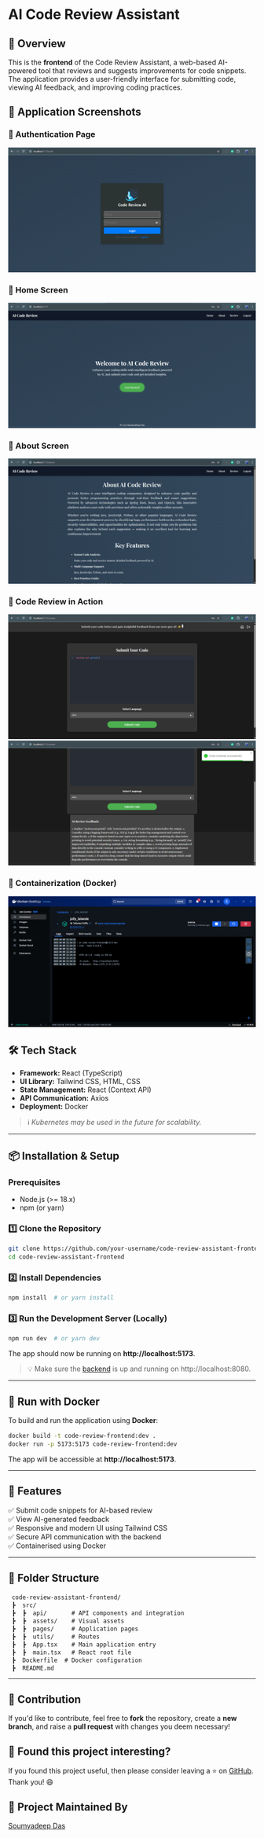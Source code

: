 # AI Code Review Assistant

## 🚀 Overview
This is the **frontend** of the Code Review Assistant, a web-based AI-powered tool that reviews and suggests improvements for code snippets. The application provides a user-friendly interface for submitting code, viewing AI feedback, and improving coding practices.

## 📸 Application Screenshots

### 🔹 Authentication Page
![Auth](./screenshots/auth.png)

### 🔹 Home Screen
![Home](./screenshots/homescreen.png)

### 🔹 About Screen
![About](./screenshots/about.png)

### 🔹 Code Review in Action
![Review](./screenshots/codereview.png)
![Feedback](./screenshots/codefeedback.png)

### 🔹 Containerization (Docker)
![Docker](./screenshots/dockerfrontend.png)


## 🛠 Tech Stack
- **Framework:** React (TypeScript)
- **UI Library:** Tailwind CSS, HTML, CSS
- **State Management:** React (Context API)
- **API Communication:** Axios
- **Deployment:** Docker
> ℹ️ *Kubernetes may be used in the future for scalability.*

---

## 📦 Installation & Setup

### Prerequisites
- Node.js (>= 18.x)
- npm (or yarn)

### 1️⃣ Clone the Repository
```sh
git clone https://github.com/your-username/code-review-assistant-frontend.git
cd code-review-assistant-frontend
```

### 2️⃣ Install Dependencies
```sh
npm install  # or yarn install
```

### 3️⃣ Run the Development Server (Locally)
```sh
npm run dev  # or yarn dev
```
The app should now be running on **http://localhost:5173**.
>💡 Make sure the [backend](https://github.com/soumyadeep6845/code-review-assistant-backend) is up and running on http://localhost:8080.

---

## 🐳 Run with Docker

To build and run the application using **Docker**:

```sh
docker build -t code-review-frontend:dev .
docker run -p 5173:5173 code-review-frontend:dev
```
The app will be accessible at **http://localhost:5173**.

---

## 📌 Features

✅ Submit code snippets for AI-based review  
✅ View AI-generated feedback  
✅ Responsive and modern UI using Tailwind CSS  
✅ Secure API communication with the backend  
✅ Containerised using Docker  

---

## 📜 Folder Structure
```
 code-review-assistant-frontend/
 ┣  src/
 ┣  ┣  api/       # API components and integration
 ┣  ┣  assets/    # Visual assets
 ┣  ┣  pages/     # Application pages
 ┣  ┣  utils/     # Routes
 ┣  ┣  App.tsx    # Main application entry
 ┣  ┣  main.tsx   # React root file
 ┣  Dockerfile  # Docker configuration
 ┣  README.md
```

---

## 🎯 Contribution

If you'd like to contribute, feel free to **fork** the repository, create a **new branch**, and raise a **pull request** with changes you deem necessary!

## 💚 Found this project interesting?

If you found this project useful, then please consider leaving a ⭐ on [GitHub](https://github.com/soumyadeep6845/code-review-assistant-frontend). Thank you! 😄

## 👨 Project Maintained By

[Soumyadeep Das](https://www.linkedin.com/in/soumya0021/)
